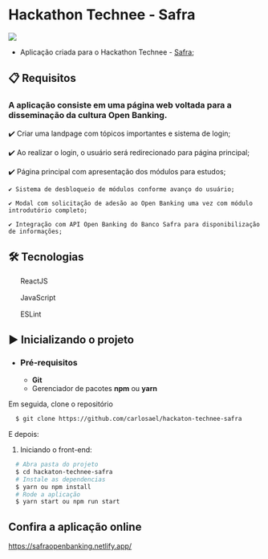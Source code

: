 # Hackathon Technee - Safra

<img src="https://upload.wikimedia.org/wikipedia/pt/thumb/e/e3/Grupo_Safra_logo.svg/2560px-Grupo_Safra_logo.svg.png"/>

- Aplicação criada para o Hackathon Technee - [Safra](https://www.safra.com.br/);

## 📋 Requisitos

### A aplicação consiste em uma página web voltada para a disseminação da cultura Open Banking.

✔️ Criar uma landpage com tópicos importantes e sistema de login;

✔️ Ao realizar o login, o usuário será redirecionado para página principal;

✔️ Página principal com apresentação dos módulos para estudos;

    ✔️ Sistema de desbloqueio de módulos conforme avanço do usuário;

    ✔️ Modal com solicitação de adesão ao Open Banking uma vez com módulo introdutório completo;

    ✔️ Integração com API Open Banking do Banco Safra para disponibilização de informações;


## 🛠 Tecnologias

<img src="https://upload.wikimedia.org/wikipedia/commons/thumb/a/a7/React-icon.svg/1200px-React-icon.svg.png" width="20" height="16" /> ReactJS

<img src="https://www.kindpng.com/picc/m/67-678384_transparent-javascript-icon-png-png-download.png" width="16" height="16" /> &nbsp;JavaScript

<img src="https://eslint.org/assets/img/favicon.512x512.png" width="16" height="16" /> &nbsp;ESLint

## ▶️ Inicializando o projeto

- ### **Pré-requisitos**

  - **Git**
  - Gerenciador de pacotes **npm** ou **yarn**

Em seguida, clone o repositório

```sh
  $ git clone https://github.com/carlosael/hackaton-technee-safra
```

E depois:

1. Iniciando o front-end:

```sh
  # Abra pasta do projeto
  $ cd hackaton-technee-safra
  # Instale as dependencias
  $ yarn ou npm install
  # Rode a aplicação
  $ yarn start ou npm run start
```

## Confira a aplicação online

https://safraopenbanking.netlify.app/